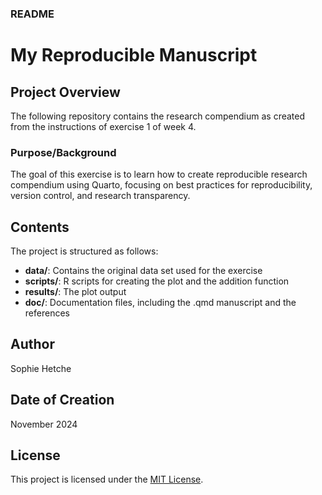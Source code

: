 
### README

# My Reproducible Manuscript

<!-- badges: start -->

<!-- badges: end -->

## Project Overview

The following repository contains the research compendium as created from the 
instructions of exercise 1 of week 4.

### Purpose/Background

The goal of this exercise is to learn how to create reproducible
research compendium using Quarto, focusing on best practices for
reproducibility, version control, and research transparency.


## Contents

The project is structured as follows:

-   **data/**: Contains the original data set used for the exercise
-   **scripts/**: R scripts for creating the plot and the addition function
-   **results/**: The plot output
-   **doc/**: Documentation files, including the .qmd manuscript and the references


## Author

Sophie Hetche

## Date of Creation

November 2024

## License

This project is licensed under the [MIT License](https://github.com/Soso-h/markup_deliverables/blob/dev/00_exercises/04_reproducibility/Ex_1_Practice/my_reproducible_manuscript/LICENSE.md).


